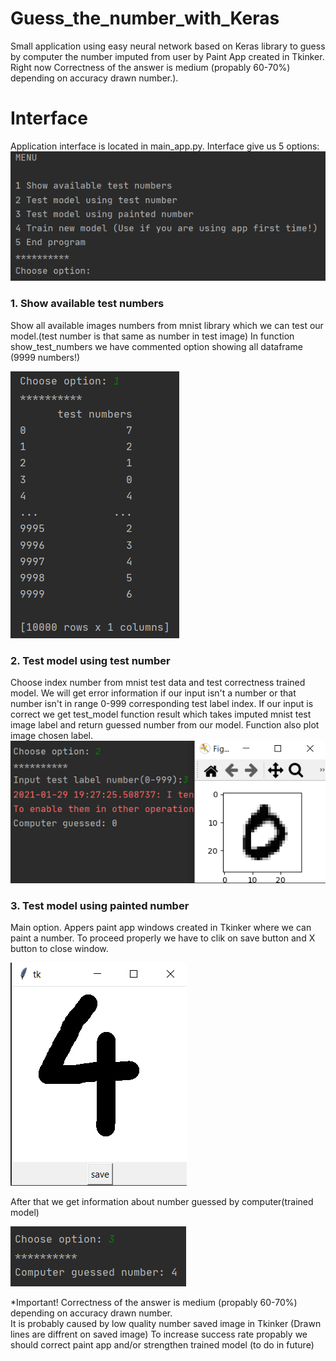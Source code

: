 # Guess_the_number_with_Keras
Small application using easy neural network based on Keras library to guess by computer the number imputed from user by Paint App created in Tkinker. Right now Correctness of the answer is medium (propably 60-70%) depending on accuracy drawn number.).

# Interface
Application interface is located in main_app.py. Interface give us 5 options:
![interface](graphs/interface.png)

### 1. Show available test numbers
Show all available images numbers from mnist library which we can test our model.(test number is that same as number in test image)
In function show_test_numbers we have commented option showing all dataframe (9999 numbers!) 

![test_numbers](graphs/show_test_numbers.png)

### 2. Test model using test number
Choose index number from mnist test data and test correctness trained model.
We will get error information if our input isn't a number or that number isn't in range 0-999 corresponding test label index.
If our input is correct we get test_model function result which takes imputed mnist test image label and return
guessed number from our model. Function also plot image chosen label.
![test_model](graphs/test_model_with_number.png)

### 3. Test model using painted number
Main option. 
Appers paint app windows created in Tkinker where we can paint a number.
To proceed properly we have to clik on save button and X button to close window.

![paint_app](graphs/paint_app.png)

After that we get information about number guessed by computer(trained model)

![test_image](graphs/test_model_with_image.png)

*Important! Correctness of the answer is medium (propably 60-70%) depending on accuracy drawn number.  
It is probably caused by low quality number saved image in Tkinker (Drawn lines are diffrent on saved image)
To increase success rate propably we should correct paint app and/or strengthen trained model (to do in future)






